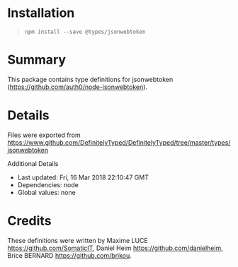 # Installation
> `npm install --save @types/jsonwebtoken`

# Summary
This package contains type definitions for jsonwebtoken (https://github.com/auth0/node-jsonwebtoken).

# Details
Files were exported from https://www.github.com/DefinitelyTyped/DefinitelyTyped/tree/master/types/jsonwebtoken

Additional Details
 * Last updated: Fri, 16 Mar 2018 22:10:47 GMT
 * Dependencies: node
 * Global values: none

# Credits
These definitions were written by Maxime LUCE <https://github.com/SomaticIT>, Daniel Heim <https://github.com/danielheim>, Brice BERNARD <https://github.com/brikou>.

